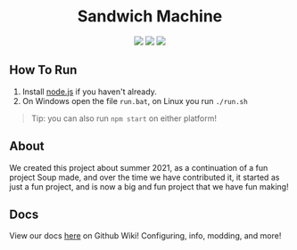 <p align="center">
 <h1 align="center">Sandwich Machine</h1>
</p>
  <p align="center">
    <img src="https://img.shields.io/github/repo-size/sandwich-machine/sandwich-machine?style=for-the-badge"/>
    <img src="https://img.shields.io/github/languages/top/sandwich-machine/sandwich-machine?style=for-the-badge"/>
    <img src="https://img.shields.io/github/commit-activity/w/sandwich-machine/sandwich-machine?style=for-the-badge"/>
</p>

## How To Run
1. Install [node.js](https://nodejs.org/) if you haven't already.
2. On Windows open the file `run.bat`, on Linux you run `./run.sh`
> Tip: you can also run `npm start` on either platform!

## About
We created this project about summer 2021, as a continuation of a fun project Soup made, and over the time we have contributed it, it started as just a fun project, and is now a big and fun project that we have fun making!

## Docs
View our docs [here](https://github.com/sandwich-machine/sandwich-machine/wiki) on Github Wiki! Configuring, info, modding, and more!
